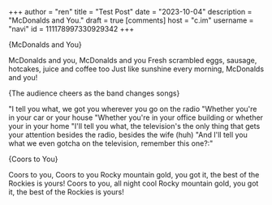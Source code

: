 +++
author = "ren"
title = "Test Post"
date = "2023-10-04"
description = "McDonalds and You."
draft = true
[comments]
host = "c.im"
username = "navi"
id = 111178997330929342
+++

{McDonalds and You}

<!--more-->

McDonalds and you, McDonalds and you
Fresh scrambled eggs, sausage, hotcakes, juice and coffee too
Just like sunshine every morning, McDonalds and you!

{The audience cheers as the band changes songs}

"I tell you what, we got you wherever you go on the radio
"Whether you're in your car or your house
"Whether you're in your office building or whether your in your home
"I'll tell you what, the television's the only thing that gets your attention besides the radio, besides the wife (huh)
"And I'll tell you what we even gotcha on the television, remember this one?:"

{Coors to You}

Coors to you, Coors to you
Rocky mountain gold, you got it, the best of the Rockies is yours!
Coors to you, all night cool
Rocky mountain gold, you got it, the best of the Rockies is yours!